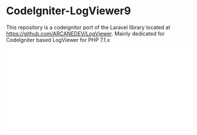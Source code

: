 # CodeIgniter-LogViewer9

This repository is a codeignitor port of the Laravel library located at https://github.com/ARCANEDEV/LogViewer. Mainly dedicated for CodeIgniter based LogViewer for PHP 7.1.x

![Screenshot](https://github.com/dineshkummarc/CodeIgniter-LogViewer10/blob/master/screenshot.png)
